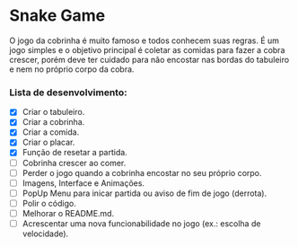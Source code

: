 # Snake Game
O jogo da cobrinha é muito famoso e todos conhecem suas regras. É um jogo simples e o objetivo principal é coletar as comidas para fazer a cobra crescer, porém deve ter cuidado para não encostar nas bordas do tabuleiro e nem no próprio corpo da cobra.

### Lista de desenvolvimento:
 - [x] Criar o tabuleiro.
 - [x] Criar a cobrinha.
 - [x] Criar a comida.
 - [x] Criar o placar.
 - [x] Função de resetar a partida.
 - [ ] Cobrinha crescer ao comer.
 - [ ] Perder o jogo quando a cobrinha encostar no seu próprio corpo.
 - [ ] Imagens, Interface e Animações.
 - [ ] PopUp Menu para inicar partida ou aviso de fim de jogo (derrota).
 - [ ] Polir o código.
 - [ ] Melhorar o README.md.
 - [ ] Acrescentar uma nova funcionabilidade no jogo (ex.: escolha de velocidade).
